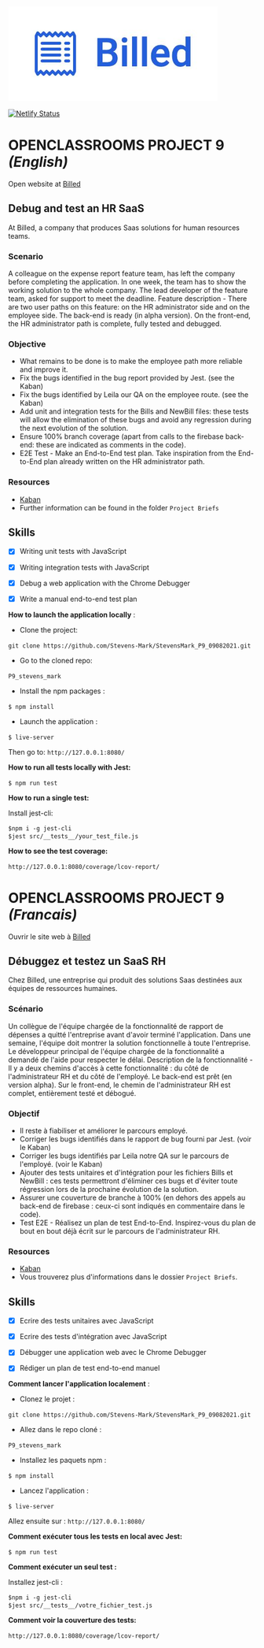 ![Billed](/src/assets/images/Billed.jpg)

[![Netlify Status](https://api.netlify.com/api/v1/badges/b1f7b14e-fecb-44d6-abb6-352f66b693b5/deploy-status)](https://app.netlify.com/sites/billed/deploys)

# OPENCLASSROOMS PROJECT 9 *(English)*

Open website at [Billed](https://billed.netlify.app/)

## Debug and test an HR SaaS

At Billed, a company that produces Saas solutions for human resources teams.


### Scenario
A colleague on the expense report feature team, has left the company before completing the application. In one week, the team has to show the working solution to the whole company. The lead developer of the feature team, asked for support to meet the deadline.
Feature description - There are two user paths on this feature: on the HR administrator side and on the employee side. The back-end is ready (in alpha version). On the front-end, the HR administrator path is complete, fully tested and debugged.

### Objective
- What remains to be done is to make the employee path more reliable and improve it.
- Fix the bugs identified in the bug report provided by Jest. (see the Kaban)
- Fix the bugs identified by Leila our QA on the employee route. (see the Kaban)
- Add unit and integration tests for the Bills and NewBill files: these tests will allow the elimination of these bugs and avoid any regression during the next evolution of the solution.
- Ensure 100% branch coverage (apart from calls to the firebase back-end: these are indicated as comments in the code). 
- E2E Test - Make an End-to-End test plan. Take inspiration from the End-to-End plan already written on the HR administrator path.


### Resources
- [Kaban](https://www.notion.so/a7a612fc166747e78d95aa38106a55ec?v=2a8d3553379c4366b6f66490ab8f0b90)
- Further information can be found in the folder `Project Briefs`

## Skills

- [x] Writing unit tests with JavaScript
- [x] Writing integration tests with JavaScript
- [x] Debug a web application with the Chrome Debugger
- [x] Write a manual end-to-end test plan



**How to launch the application locally** :

- Clone the project:

`git clone https://github.com/Stevens-Mark/StevensMark_P9_09082021.git`


- Go to the cloned repo:

`P9_stevens_mark`

- Install the npm packages : 


`$ npm install`


- Launch the application :

`$ live-server`


Then go to: `http://127.0.0.1:8080/`


**How to run all tests locally with Jest:**

`$ npm run test`

**How to run a single test:**

Install jest-cli:

```
$npm i -g jest-cli
$jest src/__tests__/your_test_file.js
```

**How to see the test coverage:**

`http://127.0.0.1:8080/coverage/lcov-report/`




# OPENCLASSROOMS PROJECT 9 *(Francais)*

Ouvrir le site web à [Billed](https://billed.netlify.app/)

## Débuggez et testez un SaaS RH

Chez Billed, une entreprise qui produit des solutions Saas destinées aux équipes de ressources humaines.

### Scénario
Un collègue de l'équipe chargée de la fonctionnalité de rapport de dépenses a quitté l'entreprise avant d'avoir terminé l'application. Dans une semaine, l'équipe doit montrer la solution fonctionnelle à toute l'entreprise. Le développeur principal de l'équipe chargée de la fonctionnalité a demandé de l'aide pour respecter le délai.
Description de la fonctionnalité - Il y a deux chemins d'accès à cette fonctionnalité : du côté de l'administrateur RH et du côté de l'employé. Le back-end est prêt (en version alpha). Sur le front-end, le chemin de l'administrateur RH est complet, entièrement testé et débogué.

### Objectif
- Il reste à fiabiliser et améliorer le parcours employé.
- Corriger les bugs identifiés dans le rapport de bug fourni par Jest. (voir le Kaban)
- Corriger les bugs identifiés par Leila notre QA sur le parcours de l'employé. (voir le Kaban)
- Ajouter des tests unitaires et d'intégration pour les fichiers Bills et NewBill : ces tests permettront d'éliminer ces bugs et d'éviter toute régression lors de la prochaine évolution de la solution.
- Assurer une couverture de branche à 100% (en dehors des appels au back-end de firebase : ceux-ci sont indiqués en commentaire dans le code). 
- Test E2E - Réalisez un plan de test End-to-End. Inspirez-vous du plan de bout en bout déjà écrit sur le parcours de l'administrateur RH.

### Resources
- [Kaban](https://www.notion.so/a7a612fc166747e78d95aa38106a55ec?v=2a8d3553379c4366b6f66490ab8f0b90)
- Vous trouverez plus d'informations dans le dossier `Project Briefs`.

## Skills

- [x] Ecrire des tests unitaires avec JavaScript
- [x] Ecrire des tests d'intégration avec JavaScript
- [x] Débugger une application web avec le Chrome Debugger
- [x] Rédiger un plan de test end-to-end manuel



**Comment lancer l'application localement** :

- Clonez le projet :

`git clone https://github.com/Stevens-Mark/StevensMark_P9_09082021.git`


- Allez dans le repo cloné :

`P9_stevens_mark`

- Installez les paquets npm : 


`$ npm install`


- Lancez l'application :

`$ live-server`


Allez ensuite sur : `http://127.0.0.1:8080/`


**Comment exécuter tous les tests en local avec Jest:**

`$ npm run test`

**Comment exécuter un seul test :**

Installez jest-cli :

```
$npm i -g jest-cli
$jest src/__tests__/votre_fichier_test.js
```

**Comment voir la couverture des tests:**

`http://127.0.0.1:8080/coverage/lcov-report/`



